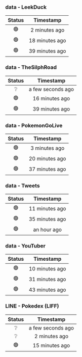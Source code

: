 ### data - LeekDuck
| Status | Timestamp |
|:------:|:---------:|
| 🟢 | 2 minutes ago |
| 🟢 | 18 minutes ago |
| 🟢 | 39 minutes ago |

### data - TheSilphRoad
| Status | Timestamp |
|:------:|:---------:|
| ❔ | a few seconds ago |
| 🟢 | 16 minutes ago |
| 🟢 | 39 minutes ago |

### data - PokemonGoLive
| Status | Timestamp |
|:------:|:---------:|
| 🟢 | 3 minutes ago |
| 🟢 | 20 minutes ago |
| 🟢 | 37 minutes ago |

### data - Tweets
| Status | Timestamp |
|:------:|:---------:|
| 🟢 | 11 minutes ago |
| 🟢 | 35 minutes ago |
| 🟢 | an hour ago |

### data - YouTuber
| Status | Timestamp |
|:------:|:---------:|
| 🟢 | 10 minutes ago |
| 🟢 | 31 minutes ago |
| 🟢 | 43 minutes ago |

### LINE - Pokedex (LIFF)
| Status | Timestamp |
|:------:|:---------:|
| ❔ | a few seconds ago |
| ❔ | 2 minutes ago |
| 🟢 | 15 minutes ago |

